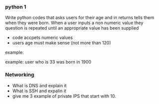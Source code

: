 
### python 1
Write python codes that asks users for their age and in returns tells them when they were born.
When a user inputs a non numeric value they question is repeated until an appropriate value has been supplied

* code accpets numeric values
* users age must make sense (not more than 120)

example:

example:
user who is 33 was born in 1900


### Networking
- What is DNS and explain it
- What is SSH and expalin it
- give me 3 example of private IPS that start with 10.
